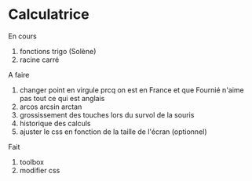 # Calculatrice

En cours
1. fonctions trigo (Solène)
2. racine carré

 
A faire

1. changer point en virgule prcq on est en France et que Fournié n'aime pas tout ce qui est anglais
2. arcos arcsin arctan
3. grossissement des touches lors du survol de la souris
4. historique des calculs
5. ajuster le css en fonction de la taille de l'écran (optionnel)


Fait
1. toolbox
2. modifier css
